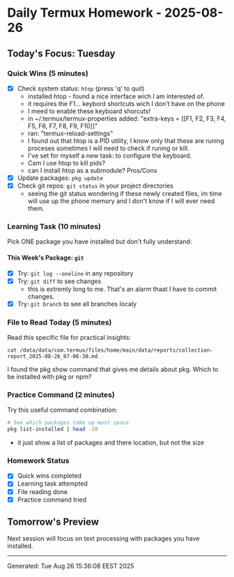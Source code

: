 # Daily Termux Homework - 2025-08-26

## Today's Focus: Tuesday

### Quick Wins (5 minutes)
- [x] Check system status: `htop` (press 'q' to quit)
  - installed htop - found a nice interface wich I am interested of.
  - it requires the F1... keybord shortcuts wich I don't have on the phone
  - I meed to enable these keyboard shorcuts!
  - in ~/.termux/termux-properties added:
  "extra-keys = [[F1, F2, F3, F4, F5, F6, F7, F8, F9, F10]]"
  - ran: "termux-reload-settings"
  - I found out that htop is a PID utility, I know only that these are runing proceses sometimes I will need to check if runing or kill.
  - I've set for myself a new task: to configure the keyboard.
  - Cam I use htop to kill pids?
  - can I install htop as a submodule? Pros/Cons
- [x] Update packages: `pkg update` 
- [x] Check git repos: `git status` in your project directories
  - seeing the git status wondering if these newly created files, im time will use up the phone memory and I don't know if I will ever need them.

### Learning Task (10 minutes)
Pick ONE package you have installed but don't fully understand:

#### This Week's Package: `git`
- [x] Try: `git log --oneline` in any repository
- [x] Try: `git diff` to see changes
  - this is extremly long to me. That's an alarm thaat I have to commit changes.
- [x] Try: `git branch` to see all branches localy

### File to Read Today (5 minutes)
Read this specific file for practical insights:
```
cat /data/data/com.termux/files/home/main/data/reports/collection-report_2025-08-26_07-06-30.md
```
I found the pkg show command that gives me details about pkg.
Which to be installed with pkg or npm?
### Practice Command (2 minutes)
Try this useful command combination:
```bash
# See which packages take up most space
pkg list-installed | head -10
```
- it just show a list of packages and there location, but not the size

### Homework Status
- [x] Quick wins completed
- [x] Learning task attempted  
- [x] File reading done
- [x] Practice command tried

## Tomorrow's Preview
Next session will focus on text processing with packages you have installed.

---
Generated: Tue Aug 26 15:36:08 EEST 2025
